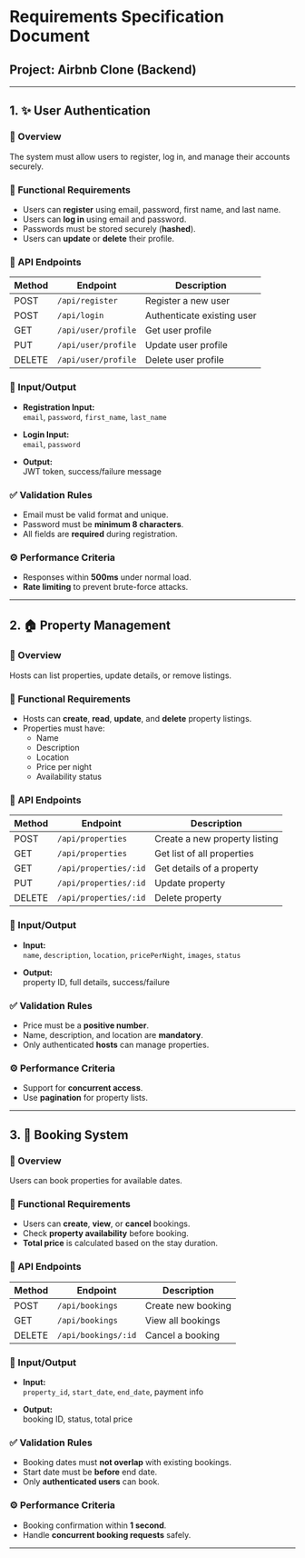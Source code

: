 # Requirements Specification Document

## Project: Airbnb Clone (Backend)

---

## 1. ✨ User Authentication

### 📌 Overview
The system must allow users to register, log in, and manage their accounts securely.

### 🚀 Functional Requirements
- Users can **register** using email, password, first name, and last name.
- Users can **log in** using email and password.
- Passwords must be stored securely (**hashed**).
- Users can **update** or **delete** their profile.

### 🔗 API Endpoints

| Method | Endpoint            | Description                |
|--------|---------------------|----------------------------|
| POST   | `/api/register`      | Register a new user        |
| POST   | `/api/login`         | Authenticate existing user |
| GET    | `/api/user/profile`  | Get user profile           |
| PUT    | `/api/user/profile`  | Update user profile        |
| DELETE | `/api/user/profile`  | Delete user profile        |

### 📝 Input/Output

- **Registration Input:**  
  `email`, `password`, `first_name`, `last_name`

- **Login Input:**  
  `email`, `password`

- **Output:**  
  JWT token, success/failure message

### ✅ Validation Rules

- Email must be valid format and unique.
- Password must be **minimum 8 characters**.
- All fields are **required** during registration.

### ⚙️ Performance Criteria

- Responses within **500ms** under normal load.
- **Rate limiting** to prevent brute-force attacks.

---

## 2. 🏠 Property Management

### 📌 Overview
Hosts can list properties, update details, or remove listings.

### 🚀 Functional Requirements
- Hosts can **create**, **read**, **update**, and **delete** property listings.
- Properties must have:
  - Name
  - Description
  - Location
  - Price per night
  - Availability status

### 🔗 API Endpoints

| Method | Endpoint              | Description                   |
|--------|-----------------------|-------------------------------|
| POST   | `/api/properties`      | Create a new property listing |
| GET    | `/api/properties`      | Get list of all properties    |
| GET    | `/api/properties/:id`  | Get details of a property     |
| PUT    | `/api/properties/:id`  | Update property               |
| DELETE | `/api/properties/:id`  | Delete property               |

### 📝 Input/Output

- **Input:**  
  `name`, `description`, `location`, `pricePerNight`, `images`, `status`

- **Output:**  
  property ID, full details, success/failure

### ✅ Validation Rules

- Price must be a **positive number**.
- Name, description, and location are **mandatory**.
- Only authenticated **hosts** can manage properties.

### ⚙️ Performance Criteria

- Support for **concurrent access**.
- Use **pagination** for property lists.

---

## 3. 📅 Booking System

### 📌 Overview
Users can book properties for available dates.

### 🚀 Functional Requirements
- Users can **create**, **view**, or **cancel** bookings.
- Check **property availability** before booking.
- **Total price** is calculated based on the stay duration.

### 🔗 API Endpoints

| Method | Endpoint            | Description             |
|--------|---------------------|-------------------------|
| POST   | `/api/bookings`      | Create new booking      |
| GET    | `/api/bookings`      | View all bookings       |
| DELETE | `/api/bookings/:id`  | Cancel a booking        |

### 📝 Input/Output

- **Input:**  
  `property_id`, `start_date`, `end_date`, payment info

- **Output:**  
  booking ID, status, total price

### ✅ Validation Rules

- Booking dates must **not overlap** with existing bookings.
- Start date must be **before** end date.
- Only **authenticated users** can book.

### ⚙️ Performance Criteria

- Booking confirmation within **1 second**.
- Handle **concurrent booking requests** safely.

---

